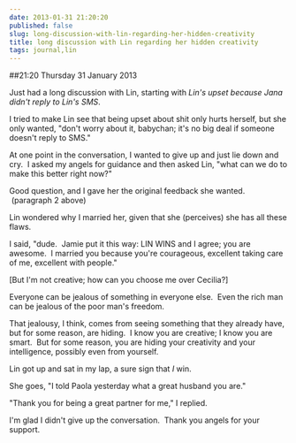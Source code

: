 ```yaml
---
date: 2013-01-31 21:20:20
published: false
slug: long-discussion-with-lin-regarding-her-hidden-creativity
title: long discussion with Lin regarding her hidden creativity
tags: journal,lin
---
```


##21:20 Thursday 31 January 2013

Just had a long discussion with Lin, starting with _Lin's upset because Jana didn't reply to Lin's SMS_.

I tried to make Lin see that being upset about shit only hurts herself, but she only wanted, "don't worry about it, babychan; it's no big deal if someone doesn't reply to SMS."

At one point in the conversation, I wanted to give up and just lie down and cry.  I asked my angels for guidance and then asked Lin, "what can we do to make this better right now?"

Good question, and I gave her the original feedback she wanted.  (paragraph 2 above)

Lin wondered why I married her, given that she (perceives) she has all these flaws.

I said, "dude.  Jamie put it this way: LIN WINS and I agree; you are awesome.  I married you because you're courageous, excellent taking care of me, excellent with people."

[But I'm not creative; how can you choose me over Cecilia?]

Everyone can be jealous of something in everyone else.  Even the rich man can be jealous of the poor man's freedom.

That jealousy, I think, comes from seeing something that they already have, but for some reason, are hiding.  I know you are creative; I know you are smart.  But for some reason, you are hiding your creativity and your intelligence, possibly even from yourself.

Lin got up and sat in my lap, a sure sign that *I* win.

She goes, "I told Paola yesterday what a great husband you are."

"Thank you for being a great partner for me," I replied.

I'm glad I didn't give up the conversation.  Thank you angels for your support.
